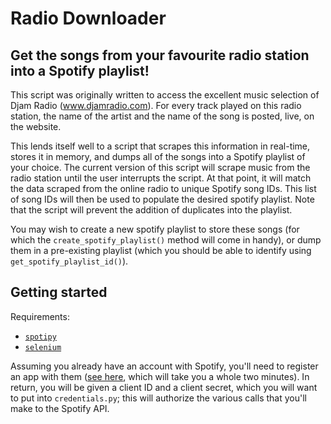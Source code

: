 # Radio Downloader
## Get the songs from your favourite radio station into a Spotify playlist! 

This script was originally written to access the excellent music selection of Djam Radio (www.djamradio.com). For every track played on this radio station, the name of the artist and the name of the song is posted, live, on the website.

This lends itself well to a script that scrapes this information in real-time, stores it in memory, and dumps all of the songs into a Spotify playlist of your choice. The current version of this script will scrape music from the radio station until the user interrupts the script. At that point, it will match the data scraped from the online radio to unique Spotify song IDs. This list of song IDs will then be used to populate the desired spotify playlist. Note that the script will prevent the addition of duplicates into the playlist.

You may wish to create a new spotify playlist to store these songs (for which the `create_spotify_playlist()` method will come in handy), or dump them in a pre-existing playlist (which you should be able to identify using `get_spotify_playlist_id()`).

## Getting started

Requirements: 
* [`spotipy`](https://spotipy.readthedocs.io/en/2.9.0/)
* [`selenium`](https://pypi.org/project/selenium/)

Assuming you already have an account with Spotify, you'll need to register an app with them ([see here](https://developer.spotify.com/dashboard/applications), which will take you a whole two minutes). In return, you will be given a client ID and a client secret, which you will want to put into `credentials.py`; this will authorize the various calls that you'll make to the Spotify API. 
